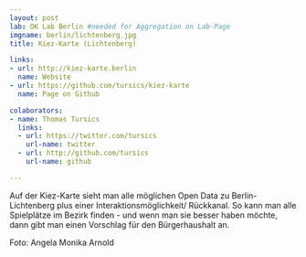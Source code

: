```yaml
---
layout: post
lab: OK Lab Berlin #needed for Aggregation on Lab-Page
imgname: berlin/lichtenberg.jpg
title: Kiez-Karte (Lichtenberg)

links: 
- url: http://kiez-karte.berlin
  name: Website
- url: https://github.com/tursics/kiez-karte
  name: Page on Github

colaborators:
- name: Thomas Tursics
  links:
  - url: https://twitter.com/tursics
    url-name: twitter
  - url: http://github.com/tursics
    url-name: github

---
```


Auf der Kiez-Karte sieht man alle möglichen Open Data zu Berlin-Lichtenberg plus einer Interaktionsmöglichkeit/ Rückkanal. So kann man alle Spielplätze im Bezirk finden - und wenn man sie besser haben möchte, dann gibt man einen Vorschlag für den Bürgerhaushalt an.
<p> Foto: Angela Monika Arnold </p>

